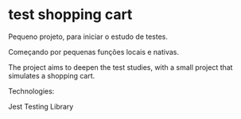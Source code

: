 # test shopping cart

Pequeno projeto, para iniciar o estudo de testes. 

Começando por pequenas funções locais e nativas. 

The project aims to deepen the test studies, with a small project that simulates a shopping cart.

Technologies:

Jest
Testing Library